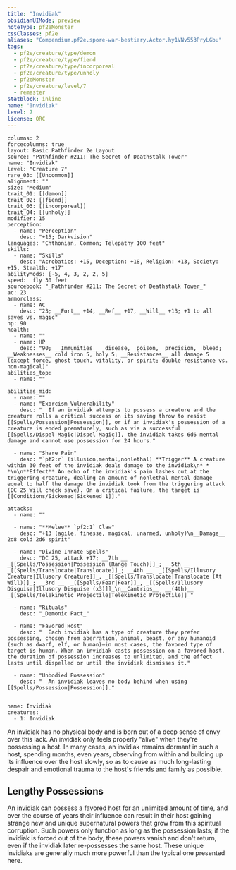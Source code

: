 ```yaml
---
title: "Invidiak"
obsidianUIMode: preview
noteType: pf2eMonster
cssClasses: pf2e
aliases: "Compendium.pf2e.spore-war-bestiary.Actor.hy1VNv553PryLGbu" 
tags:
  - pf2e/creature/type/demon
  - pf2e/creature/type/fiend
  - pf2e/creature/type/incorporeal
  - pf2e/creature/type/unholy
  - pf2eMonster
  - pf2e/creature/level/7
  - remaster
statblock: inline
name: "Invidiak"
level: 7
license: ORC
---
```


```statblock
columns: 2
forcecolumns: true
layout: Basic Pathfinder 2e Layout
source: "Pathfinder #211: The Secret of Deathstalk Tower"
name: "Invidiak"
level: "Creature 7"
rare_03: [[Uncommon]]
alignment: ""
size: "Medium"
trait_01: [[demon]]
trait_02: [[fiend]]
trait_03: [[incorporeal]]
trait_04: [[unholy]]
modifier: 15
perception:
  - name: "Perception"
    desc: "+15; Darkvision"
languages: "Chthonian, Common; Telepathy 100 feet"
skills:
  - name: "Skills"
    desc: "Acrobatics: +15, Deception: +18, Religion: +13, Society: +15, Stealth: +17"
abilityMods: [-5, 4, 3, 2, 2, 5]
speed:  fly 30 feet
sourcebook: "_Pathfinder #211: The Secret of Deathstalk Tower_"
ac: 23
armorclass:
  - name: AC
    desc: "23; __Fort__ +14, __Ref__ +17, __Will__ +13; +1 to all saves vs. magic"
hp: 90
health:
  - name: ""
  - name: HP
    desc: "90; __Immunities__  disease,  poison,  precision,  bleed; __Weaknesses__ cold iron 5, holy 5; __Resistances__ all damage 5 (except force, ghost touch, vitality, or spirit; double resistance vs. non-magical)"
abilities_top:
  - name: ""

abilities_mid:
  - name: ""
  - name: "Exorcism Vulnerability"
    desc: "  If an invidiak attempts to possess a creature and the creature rolls a critical success on its saving throw to resist [[Spells/Possession|Possession]], or if an invidiak's possession of a creature is ended prematurely, such as via a successful [[Spells/Dispel Magic|Dispel Magic]], the invidiak takes 6d6 mental damage and cannot use possession for 24 hours."

  - name: "Share Pain"
    desc: "`pf2:r` (illusion,mental,nonlethal) **Trigger** A creature within 30 feet of the invidiak deals damage to the invidiak\n* * *\n\n**Effect** An echo of the invidiak's pain lashes out at the triggering creature, dealing an amount of nonlethal mental damage equal to half the damage the invidiak took from the triggering attack (DC 25 Will check save). On a critical failure, the target is [[Conditions/Sickened|Sickened 1]]."

attacks:
  - name: ""

  - name: "**Melee** `pf2:1` Claw"
    desc: "+13 (agile, finesse, magical, unarmed, unholy)\n__Damage__  2d8 cold 2d6 spirit"

  - name: "Divine Innate Spells"
    desc: "DC 25, attack +17; __7th __  _[[Spells/Possession|Possession (Range Touch)]]_; __5th __  _[[Spells/Translocate|Translocate]]_; __4th __  _[[Spells/Illusory Creature|Illusory Creature]]_, _[[Spells/Translocate|Translocate (At Will)]]_; __3rd __  _[[Spells/Fear|Fear]]_, _[[Spells/Illusory Disguise|Illusory Disguise (x3)]]_\n__Cantrips__  __(4th)__ _[[Spells/Telekinetic Projectile|Telekinetic Projectile]]_"

  - name: "Rituals"
    desc: "_Demonic Pact_"

  - name: "Favored Host"
    desc: "  Each invidiak has a type of creature they prefer possessing, chosen from aberration, animal, beast, or any humanoid (such as dwarf, elf, or human)—in most cases, the favored type of target is human. When an invidiak casts possession on a favored host, the duration of possession increases to unlimited, and the effect lasts until dispelled or until the invidiak dismisses it."

  - name: "Unbodied Possession"
    desc: "  An invidiak leaves no body behind when using [[Spells/Possession|Possession]]."
 
```

```encounter-table
name: Invidiak
creatures:
  - 1: Invidiak
```



An invidiak has no physical body and is born out of a deep sense of envy over this lack. An invidiak only feels properly "alive" when they're possessing a host. In many cases, an invidiak remains dormant in such a host, spending months, even years, observing from within and building up its influence over the host slowly, so as to cause as much long-lasting despair and emotional trauma to the host's friends and family as possible.

## Lengthy Possessions

An invidiak can possess a favored host for an unlimited amount of time, and over the course of years their influence can result in their host gaining strange new and unique supernatural powers that grow from this spiritual corruption. Such powers only function as long as the possession lasts; if the invidiak is forced out of the body, these powers vanish and don't return, even if the invidiak later re-possesses the same host. These unique invidiaks are generally much more powerful than the typical one presented here.
